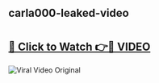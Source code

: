 ## carla000-leaked-video 

# <h2><a href="http://freeplayer.one?title=carla000-leaked-video&ref=21J">🔗 Click to Watch 👉🔴 VIDEO</a></h2>

<a href="http://freeplayer.one?title=carla000-leaked-video&ref=21J" rel="nofollow" data-target="animated-image.originalLink"><img src="https://i.ibb.co.com/xMMVF88/686577567.gif" alt="Viral Video Original" style="max-width: 100%; display: inline-block;" data-target="animated-image.originalImage"></a>

